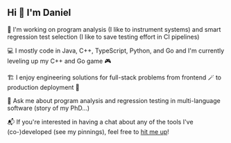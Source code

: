 ## Hi 👋 I'm Daniel

🔭 I'm working on program analysis (I like to instrument systems) and smart regression test selection (I like to save testing effort in CI pipelines)

💻 I mostly code in Java, C++, TypeScript, Python, and Go and I'm currently leveling up my C++ and Go game 🎮

🏗️ I enjoy engineering solutions for full-stack problems from frontend 🪄 to production deployment 🚢

💬 Ask me about program analysis and regression testing in multi-language software (story of my PhD...)

📬 If you're interested in having a chat about any of the tools I've (co-)developed (see my pinnings), feel free to <a href="mailto:dvelsner@gmail.com">hit me up</a>! 
